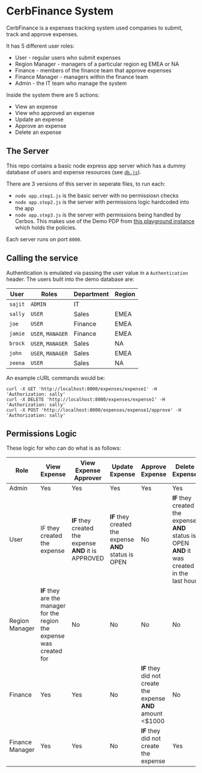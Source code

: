 # **CerbFinance** System

CerbFinance is a expenses tracking system used companies to submit, track and approve expenses.

It has 5 different user roles:

- User - regular users who submit expenses
- Region Manager - managers of a particular region eg EMEA or NA
- Finance - members of the finance team that approve expenses
- Finance Manager - managers within the finance team
- Admin - the IT team who manage the system

Inside the system there are 5 actions:

- View an expense
- View who approved an expense
- Update an expense
- Approve an expense
- Delete an expense


## The Server

This repo contains a basic node express app server which has a dummy database of users and expense resources (see [`db.js`](./db.js)).

There are 3 versions of this server in seperate files, to run each:

- `node app.step1.js` is the basic server with no permissiosn checks
- `node app.step2.js` is the server with permissions logic hardcoded into the app
- `node app.step3.js` is the server with permissions being handled by Cerbos. This makes use of the Demo PDP from [this playground instance](https://play.cerbos.dev/p/XhkOi82fFKk3YW60e2c806Yvm0trKEje) which holds the policies.

Each server runs on port `8000`.

## Calling the service

Authentication is emulated via passing the user value in a `Authentication` header. The users built into the demo database are:

| User | Roles | Department | Region |
| ---  | --- | --- | --- |
| `sajit` | `ADMIN` | IT | |
| `sally` | `USER` | Sales | EMEA |
| `joe` | `USER` | Finance | EMEA |
| `jamie` | `USER`, `MANAGER` | Finance | EMEA |
| `brock` | `USER`, `MANAGER` | Sales | NA |
| `john` | `USER`, `MANAGER` | Sales | EMEA |
| `zeena` | `USER` | Sales | NA |

An example cURL commands would be:

```
curl -X GET 'http://localhost:8000/expenses/expense1' -H 'Authorization: sally'
curl -X DELETE 'http://localhost:8000/expenses/expense1' -H 'Authorization: sally'
curl -X POST 'http://localhost:8000/expenses/expense1/approve' -H 'Authorization: sally'
```

## Permissions Logic
These logic for who can do what is as follows:
 
| Role      | View Expense | View Expense Approver | Update Expense | Approve Expense | Delete Expense |
| ----------- | ----------- | --- | --- | --- | --- |
| Admin     | Yes          | Yes | Yes | Yes | Yes |
| User      | IF they created the expense | __IF__ they created the expense __AND__ it is APPROVED  | __IF__ they created the expense __AND__ status is OPEN  | No | __IF__ they created the expense __AND__ status is OPEN __AND__ it was created in the last hour |
| Region Manager |  __IF__ they are the manager for the region the expense was created for | No | No | No | No |
| Finance | Yes | Yes | No | __IF__ they did not create the expense __AND__ amount <$1000 | No |
| Finance Manager | Yes | Yes | No | __IF__ they did not create the expense | Yes |